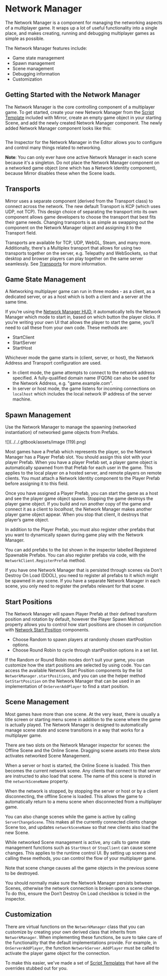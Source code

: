 # Network Manager

The Network Manager is a component for managing the networking aspects of a multiplayer game. It wraps up a lot of useful functionality into a single place, and makes creating, running and debugging multiplayer games as simple as possible.

The Network Manager features include:

- Game state management
- Spawn management
- Scene management
- Debugging information
- Customization

## Getting Started with the Network Manager <a href="#getting-started-with-the-network-manager" id="getting-started-with-the-network-manager"></a>

The Network Manager is the core controlling component of a multiplayer game. To get started, create your new Network Manager from the [Script Template](../general/script-templates.md) included with Mirror, create an empty game object in your starting Scene, and add the newly created Network Manager component. The newly added Network Manager component looks like this:

<figure><img src="../../.gitbook/assets/image (64).png" alt=""><figcaption></figcaption></figure>

The Inspector for the Network Manager in the Editor allows you to configure and control many things related to networking.

**Note**: You can only ever have one active Network Manager in each scene because it's a singleton. Do not place the Network Manager component on a networked game object (one which has a Network Identity component), because Mirror disables these when the Scene loads.

## Transports <a href="#transports" id="transports"></a>

Mirror uses a separate component (derived from the Transport class) to connect across the network. The new default Transport is KCP (which uses UDP, not TCP). This design choice of separating the transport into its own component allows game developers to choose the transport that best fits their game needs. Changing transports is as simple as swapping out the component on the Network Manager object and assigning it to the Transport field.

Transports are available for TCP, UDP, WebGL, Steam, and many more. Additionally, there's a Multiplex transport that allows for using two transports together on the server, e.g. Telepathy and WebSockets, so that desktop and browser players can play together on the same server seamlessly. See [Transports](../transports/) for more information.

## Game State Management <a href="#game-state-management" id="game-state-management"></a>

A Networking multiplayer game can run in three modes - as a client, as a dedicated server, or as a host which is both a client and a server at the same time.

If you’re using the [Network Manager HUD](network-manager-hud.md), it automatically tells the Network Manager which mode to start in, based on which button the player clicks. If you’re writing your own UI that allows the player to start the game, you’ll need to call these from your own code. These methods are:

- StartClient
- StartServer
- StartHost

Whichever mode the game starts in (client, server, or host), the Network Address and Transport configuration are used.

- In client mode, the game attempts to connect to the network address specified. A fully-qualified domain name (FQDN) can also be used for the Network Address, e.g. "game.example.com".
- In server or host mode, the game listens for incoming connections on `localhost` which includes the local network IP address of the server machine.

## Spawn Management <a href="#spawn-management" id="spawn-management"></a>

Use the Network Manager to manage the spawning (networked instantiation) of networked game objects from Prefabs.

![](../../.gitbook/assets/image (119).png)

Most games have a Prefab which represents the player, so the Network Manager has a Player Prefab slot. You should assign this slot with your player Prefab. When you have a player Prefab set, a player game object is automatically spawned from that Prefab for each user in the game. This applies to the local player on a hosted server, and remote players on remote clients. You must attach a Network Identity component to the Player Prefab before assigning it to this field.

Once you have assigned a Player Prefab, you can start the game as a host and see the player game object spawn. Stopping the game destroys the player game object. If you build and run another copy of the game and connect it as a client to _localhost_, the Network Manager makes another player game object appear. When you stop that client, it destroys that player’s game object.

In addition to the Player Prefab, you must also register other prefabs that you want to dynamically spawn during game play with the Network Manager.

You can add prefabs to the list shown in the inspector labelled Registered Spawnable Prefabs. You can also register prefabs via code, with the `NetworkClient.RegisterPrefab` method.

If you have one Network Manager that is persisted through scenes via Don't Destroy On Load (DDOL), you need to register all prefabs to it which might be spawned in any scene. If you have a separate Network Manager in each scene, you only need to register the prefabs relevant for that scene.

## Start Positions <a href="#start-positions" id="start-positions"></a>

The Network Manager will spawn Player Prefab at their defined transform position and rotation by default, however the Player Spawn Method property allows you to control how start positions are chosen in conjunction with [Network Start Position](network-start-position.md) components.

- Choose Random to spawn players at randomly chosen startPosition options.
- Choose Round Robin to cycle through startPosition options in a set list.

If the Random or Round Robin modes don’t suit your game, you can customize how the start positions are selected by using code. You can access the available Network Start Position components by the list `NetworkManager.startPositions`, and you can use the helper method `GetStartPosition` on the Network Manager that can be used in an implementation of `OnServerAddPlayer` to find a start position.

## Scene Management <a href="#scene-management" id="scene-management"></a>

Most games have more than one scene. At the very least, there is usually a title screen or starting menu scene in addition to the scene where the game is actually played. The Network Manager is designed to automatically manage scene state and scene transitions in a way that works for a multiplayer game.

There are two slots on the Network Manager inspector for scenes: the Offline Scene and the Online Scene. Dragging scene assets into these slots activates networked Scene Management.

When a server or host is started, the Online Scene is loaded. This then becomes the current network scene. Any clients that connect to that server are instructed to also load that scene. The name of this scene is stored in the `networkSceneName` property.

When the network is stopped, by stopping the server or host or by a client disconnecting, the offline Scene is loaded. This allows the game to automatically return to a menu scene when disconnected from a multiplayer game.

You can also change scenes while the game is active by calling `ServerChangeScene`. This makes all the currently connected clients change Scene too, and updates `networkSceneName` so that new clients also load the new Scene.

While networked Scene management is active, any calls to game state management functions such as `StartHost` or `StopClient` can cause scene changes. This applies to the runtime control UI. By setting up scenes and calling these methods, you can control the flow of your multiplayer game.

Note that scene change causes all the game objects in the previous scene to be destroyed.

You should normally make sure the Network Manager persists between Scenes, otherwise the network connection is broken upon a scene change. To do this, ensure the Don’t Destroy On Load checkbox is ticked in the inspector.

## Customization <a href="#customization" id="customization"></a>

There are virtual functions on the `NetworkManager` class that you can customize by creating your own derived class that inherits from `NetworkManager`. When implementing these functions, be sure to take care of the functionality that the default implementations provide. For example, in `OnServerAddPlayer`, the function `NetworkServer.AddPlayer` must be called to activate the player game object for the connection.

To make this easier, we've made a set of [Script Templates](../general/script-templates.md) that have all the overrides stubbed out for you.
